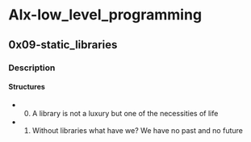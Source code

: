 # Alx-low_level_programming
## 0x09-static_libraries
### Description
#### Structures

- 0. A library is not a luxury but one of the necessities of life
- 1. Without libraries what have we? We have no past and no future